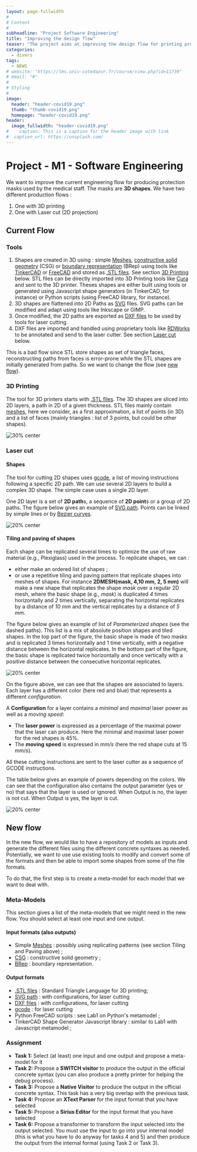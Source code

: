```yaml
---
layout: page-fullwidth
#
# Content
#
subheadline: "Project Software Engineering"
title: "Improving the design flow"
teaser: "The project aims at improving the design flow for printing protective equiment for COVID" 
categories:
  - divers
tags:
  - NEWS
# website: "https://lms.univ-cotedazur.fr/course/view.php?id=11739"
# email: "#"
#
# Styling
#
image:
  header: "header-covid19.png"
  thumb: "thumb-covid19.png"
  homepage: "header-covid19.png"
header:
  image_fullwidth: "header-covid19.png"
#    caption: This is a caption for the header image with link
#  caption_url: https://unsplash.com/
---
```

# Project - M1 - Software Engineering

We want to improve the current engineering flow for producing protection masks used by the medical staff. The masks are **3D shapes**. We have two different production flows :

1. One with 3D printing
2. One with Laser cut (2D projection)

## Current Flow

### Tools

1. Shapes are created in 3D using : simple [Meshes](http://en.wikipedia.org/wiki/Polygon_mesh), [constructive solid geometry](https://en.wikipedia.org/wiki/Constructive_solid_geometry) (CSG) or [boundary representation](https://en.wikipedia.org/wiki/Boundary_representation) (BRep) using tools like [TinkerCAD](https://www.tinkercad.com/) or [FreeCAD](https://www.freecadweb.org/) and stored as [.STL files](https://en.wikipedia.org/wiki/STL_(file_format)). See section [3D Printing](#3D-Printing) below. STL files can be directly imported into 3D Printing tools like [Cura](https://ultimaker.com/software/ultimaker-cura) and sent to the 3D printer. Theses shapes are either built using tools or generated using Javascript shape generators (in TinkerCAD, for instance) or Python scripts (using FreeCAD library, for instance).
2. 3D shapes are flattened into 2D Paths as [SVG](https://www.w3.org/TR/SVG/) files. SVG paths can be modified and adapt using tools like Inkscape or GIMP.
3. Once modified, the 2D paths are exported as [DXF files](https://en.wikipedia.org/wiki/AutoCAD_DXF) to be used by tools for laser cutting.
4. DXF files are imported and handled using proprietary tools like [RDWorks](https://rdworks.software.informer.com/8.0/) to be annotated and send to the laser cutter. See section [Laser cut](#Laser-cut) below. 

This is a bad flow since STL store shapes as set of triangle faces, reconstructing paths from faces is error-prone while the STL shapes are initially generated from paths. So we want to change the flow (see [new flow](#New-flow)).

### 3D Printing 

The tool for 3D printers starts with [.STL files](https://en.wikipedia.org/wiki/STL_(file_format)). The 3D shapes are sliced into 2D layers, a path in 2D of a given thickness. STL files mainly contain [meshes](http://en.wikipedia.org/wiki/Polygon_mesh), here we consider, as a first approximation, a list of points (in 3D) and a list of faces (mainly triangles : list of 3 points, but could be other shapes).  

![30% center](../../assets/s2/software-engineering/project-m1/images/mask_STL_top.png)

### Laser cut

#### Shapes

The tool for cutting 2D shapes uses [gcode](https://en.wikipedia.org/wiki/G-code), a list of moving instructions following a specific 2D path. We can use several 2D layers to build a complex 3D shape. The simple case uses a single 2D layer. 

One 2D layer is a set of **2D path**s, a sequence of **2D point**s or a group of 2D paths. The figure below gives an example of [SVG path](https://www.w3.org/TR/SVG/paths.html). Points can be linked by simple lines or by [Bezier curves](https://en.wikipedia.org/wiki/B%C3%A9zier_curve).

![20% center](../../assets/s2/software-engineering/project-m1/images/mask_SVG_paths.png)

#### Tiling and paving of shapes

Each shape can be replicated several times to optimize the use of raw material (e.g., Plexiglass) used  in the process. To replicate shapes, we can :

- either make an ordered list of shapes ;
- or use a repetitive tiling and paving pattern that replicate shapes into meshes of shapes. For instance **2DMESH(mask, 4,10 mm, 2, 5 mm)** will make a new shape that replicates the shape *mask* over a regular 2D mesh, where the basic shape (e.g., *mask*) is duplicated *4* times horizontally and *2* times vertically, separating the horizontal replicates by a distance of *10 mm* and the vertical replicates by a distance of *5 mm*. 

The figure below gives an example of list of *Parameterized shapes* (see the dashed paths). This list is a mix of absolute position shapes and tiled shapes. In the top part of the figure, the basic shape is made of two masks and is replicated 3 times horizontally and 1 time vertically, with a negative distance between the horizontal replicates. In the bottom part of the figure, the basic shape is replicated twice horizontally and once vertically with a positive distance between the consecutive horizontal replicates.

![20% center](../../assets/s2/software-engineering/project-m1/images/mask_RLD_paths.png)

On the figure above, we can see that the shapes are associated to layers. Each layer has a different color (here red and blue) that represents a different *configuration*.  

A **Configuration** for a layer contains a *minimal* and *maximal* laser power as well as a *moving speed*: 

- The **laser power** is expressed as a percentage of the maximal power that the laser can produce. Here the minimal and maximal laser power for the red shapes is 45%. 
- The **moving speed** is expressed in *mm/s* (here the red shape cuts at 15 mm/s).

All these cutting instructions are sent to the laser cutter as a sequence of GCODE instructions.

The table below gives an example of powers depending on the colors. We can see that the configuration also contains the output parameter (yes or no) that says that the layer is used or ignored. When Output is no, the layer is not cut. When Output is yes, the layer is cut. 

![20% center](../../assets/s2/software-engineering/project-m1/images/mask_RLD_power.png)

## New flow

In the new flow, we would like to have a repository of models as inputs and generate the different files using the different concrete syntaxes as needed. Potentially, we want to use use existing tools to modify and convert some of the formats and then be able to import some shapes from some of the file formats.

To do that, the first step is to create a meta-model for each model that we want to deal with.

### Meta-Models

This section gives a list of the meta-models that we might need in the new flow. You should select at least one input and one output. 

#### Input formats (also outputs)

- Simple [Meshes](http://en.wikipedia.org/wiki/Polygon_mesh) : possibly using replicating patterns (see section Tiling and Paving above) ; 
- [CSG](https://en.wikipedia.org/wiki/Constructive_solid_geometry) : constructive solid geometry ;
- [BRep](https://en.wikipedia.org/wiki/Boundary_representation) : boundary representation.

#### Output formats

- [.STL files](https://en.wikipedia.org/wiki/STL_(file_format)) : Standard Triangle Language for 3D printing;
- [SVG path](https://www.w3.org/TR/SVG/paths.html) : with configurations, for laser cutting
- [DXF files](https://en.wikipedia.org/wiki/AutoCAD_DXF) : with configurations, for laser cutting
- [gcode](https://en.wikipedia.org/wiki/G-code) : for laser cutting
- Python FreeCAD scripts : see Lab1 on Python's metamodel ;
- TinkerCAD Shape Generator Javascript library : similar to Lab1 with Javascript metamodel ;

### Assignment

- **Task 1:** Select (at least) one input and one output and propose a meta-model for it
- **Task 2:** Propose a **SWITCH visitor** to produce the output in the official concrete syntax (you can also produce a pretty printer for helping the debug process).
- **Task 3:** Propose a **Native Visitor** to produce the output in the official concrete syntax. This task has a very big overlap with the previous task.
- **Task 4:** Propose an **XText Parser** for the input format that you have selected
- **Task 5:** Propose a **Sirius Editor** for the input format that you have selected
- **Task 6:** Propose a transformer to transform the input selected into the output selected. You must use the input to go into your internal model (this is what you have to do anyway for tasks 4 and 5) and then produce the output from the internal formal (using Task 2 or Task 3). 
